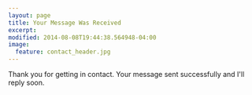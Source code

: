 ```yaml
---
layout: page
title: Your Message Was Received
excerpt:
modified: 2014-08-08T19:44:38.564948-04:00
image:
  feature: contact_header.jpg
---
```


Thank you for getting in contact.  Your message sent successfully and I'll reply soon.
